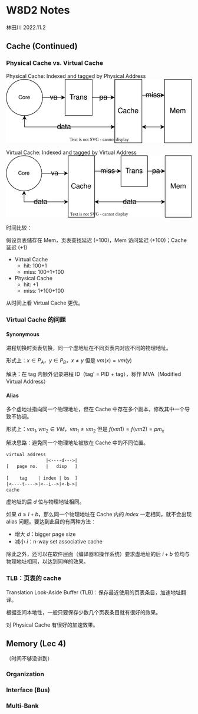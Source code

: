# W8D2 Notes

林田川  2022.11.2

## Cache (Continued)

### Physical Cache vs. Virtual Cache

Physical Cache: Indexed and tagged by Physical Address
![Physical Cache](physical-cache.svg)

Virtual Cache: Indexed and tagged by Virtual Address
![Virtual Cache](virtual-cache.svg)

时间比较：

假设页表储存在 Mem，页表查找延迟 (+100)，Mem 访问延迟 (+100)；Cache 延迟 (+1)

- Virtual Cache
  - hit: 100+1
  - miss: 100+1+100
- Physical Cache
  - hit: +1
  - miss: 1+100+100

从时间上看 Virtual Cache 更优。

### Virtual Cache 的问题

#### Synonymous

进程切换时页表切换，同一个虚地址在不同页表内对应不同的物理地址。

形式上：$x\in P_A$，$y\in P_B$，$x\neq y$ 但是 $vm(x)=vm(y)$

解决：在 tag 内额外记录进程 ID（tag' = PID + tag），称作 MVA（Modified Virtual Address）

#### Alias

多个虚地址指向同一个物理地址，但在 Cache 中存在多个副本，修改其中一个导致不协调。

形式上：$vm_1, vm_2\in \mathit{VM}$，$vm_1\neq vm_2$ 但是 $f(vm1)=f(vm2)=pm_x$

解决思路：避免同一个物理地址被放在 Cache 中的不同位置。

```plain
virtual address
               |<----d--->|
[   page no.   |   disp   ]

[    tag    | index | bs  ]
|<----t---->|<--i-->|<-b->|
cache
```

虚地址的后 $d$ 位与物理地址相同。

如果 $d \ge i+b$，那么同一个物理地址在 Cache 内的 $\mathit{index}$ 一定相同，就不会出现 alias 问题。要达到此目的有两种方法：

- 增大 $d$：bigger page size
- 减小 $i$：n-way set associative cache

除此之外，还可以在软件层面（编译器和操作系统）要求虚地址的后 $i+b$ 位均与物理地址相同，以达到同样的效果。

### TLB：页表的 cache

Translation Look-Aside Buffer (TLB)：保存最近使用的页表条目，加速地址翻译。

根据空间本地性，一般只要保存少数几个页表条目就有很好的效果。

对 Physical Cache 有很好的加速效果。


## Memory (Lec 4)

（时间不够没讲到）

### Organization
### Interface (Bus)
### Multi-Bank